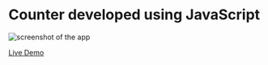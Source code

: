 # Counter developed using JavaScript
 
![screenshot of the app](https://raw.githubusercontent.com/praveenorugantitech/praveenorugantitech-javascript-projects/master/praveenorugantitech-counter/screenshot.PNG "Counter")


[Live Demo](https://praveenorugantitech.github.io/praveenorugantitech-javascript-projects/praveenorugantitech-counter/Demo)


